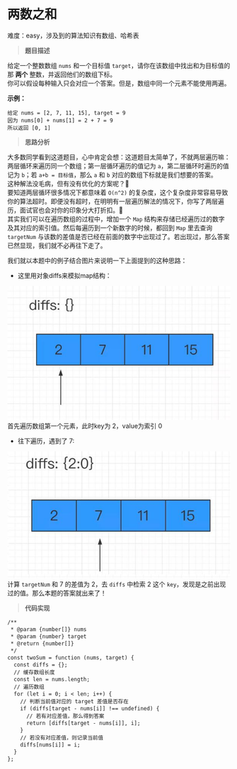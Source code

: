 # 两数之和  

难度：easy，涉及到的算法知识有数组、哈希表

> **题目描述**  

给定一个整数数组 `nums` 和一个目标值 `target`，请你在该数组中找出和为目标值的那 **两个** 整数，并返回他们的数组下标。  
你可以假设每种输入只会对应一个答案。但是，数组中同一个元素不能使用两遍。  

**示例：**  
```
给定 nums = [2, 7, 11, 15], target = 9
因为 nums[0] + nums[1] = 2 + 7 = 9
所以返回 [0, 1]
```

> **思路分析**  

大多数同学看到这道题目，心中肯定会想：这道题目太简单了，不就两层遍历嘛：两层循环来遍历同一个数组；第一层循环遍历的值记为 `a`，第二层循环时遍历的值记为 `b`；若 `a+b = 目标值`，那么 `a` 和 `b` 对应的数组下标就是我们想要的答案。  
这种解法没毛病，但有没有优化的方案呢？🤔  
要知道两层循环很多情况下都意味着 `O(n^2)` 的复杂度，这个复杂度非常容易导致你的算法超时。即便没有超时，在明明有一层遍历解法的情况下，你写了两层遍历，面试官也会对你的印象分大打折扣。🤒  
其实我们可以在遍历数组的过程中，增加一个 `Map` 结构来存储已经遍历过的数字及其对应的索引值。然后每遍历到一个新数字的时候，都回到 `Map` 里去查询 `targetNum` 与该数的差值是否已经在前面的数字中出现过了。若出现过，那么答案已然显现，我们就不必再往下走了。  

我们就以本题中的例子结合图片来说明一下上面提到的这种思路：  
- 这里用对象diffs来模拟map结构：  

![图片](../images/20200608171332.jpg "图片")  
首先遍历数组第一个元素，此时key为 2，value为索引 0  

- 往下遍历，遇到了 7:  

![图片](../images/20200608171344.jpg "图片")  
计算 `targetNum` 和 7 的差值为 2，去 `diffs` 中检索 2 这个 `key`，发现是之前出现过的值。那么本题的答案就出来了！  

> **代码实现**  

```
/**
 * @param {number[]} nums
 * @param {number} target
 * @return {number[]}
 */
const twoSum = function (nums, target) {
  const diffs = {};
  // 缓存数组长度
  const len = nums.length;
  // 遍历数组
  for (let i = 0; i < len; i++) {
    // 判断当前值对应的 target 差值是否存在
    if (diffs[target - nums[i]] !== undefined) {
      // 若有对应差值，那么得到答案
      return [diffs[target - nums[i]], i];
    }
    // 若没有对应差值，则记录当前值
    diffs[nums[i]] = i;
  }
};
```